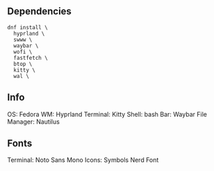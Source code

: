 ## Dependencies
```
dnf install \
  hyprland \
  swww \
  waybar \
  wofi \
  fastfetch \
  btop \
  kitty \
  wal \
```

## Info
OS: Fedora
WM: Hyprland
Terminal: Kitty
Shell: bash
Bar: Waybar
File Manager: Nautilus

## Fonts
Terminal: Noto Sans Mono
Icons: Symbols Nerd Font
